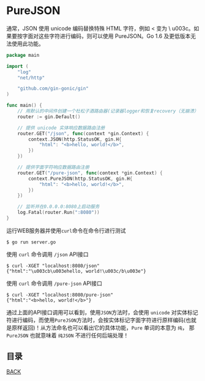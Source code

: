 # PureJSON

通常，JSON 使用 unicode 编码替换特殊 HTML 字符，例如 < 变为 \ u003c。如果要按字面对这些字符进行编码，则可以使用 PureJSON。Go 1.6 及更低版本无法使用此功能。

```go
package main

import (
	"log"
	"net/http"

	"github.com/gin-gonic/gin"
)

func main() {
	// 用默认的中间件创建一个杜松子酒路由器(记录器logger和恢复recovery（无崩溃）中间件)
	router := gin.Default()

	// 提供 unicode 实体响应数据路由注册
	router.GET("/json", func(context *gin.Context) {
		context.JSON(http.StatusOK, gin.H{
			"html": "<b>hello, world!</b>",
		})
	})

	// 提供字面字符响应数据路由注册
	router.GET("/pure-json", func(context *gin.Context) {
		context.PureJSON(http.StatusOK, gin.H{
			"html": "<b>hello, world!</b>",
		})
	})

	// 监听并在0.0.0.0:8080上启动服务
	log.Fatal(router.Run(":8080"))
}
```

运行WEB服务器并使用`curl`命令在命令行进行测试

```shell
$ go run server.go
```

使用 `curl` 命令调用 `/json` API接口

```shell
$ curl -XGET "localhost:8080/json"          
{"html":"\u003cb\u003ehello, world!\u003c/b\u003e"}
```

使用 `curl` 命令调用 `/pure-json` API接口

```shell
$ curl -XGET "localhost:8080/pure-json"   
{"html":"<b>hello, world!</b>"}
```

通过上面的API接口调用可以看到，使用`JSON`方法时，会使用 `unicode` 对实体标记符进行编码，而使用`PureJSON`方法时，会按实体标记字面字符进行原样编码(也就是原样返回)！从方法命名也可以看出它的具体功能，`Pure` 单词的本意为 `纯`， 那 `PureJSON` 也就意味着 `纯JSON` 不进行任何后端处理！

## 目录

[BACK](../gin-use.md)
